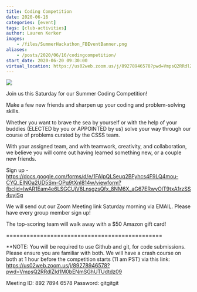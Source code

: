 ```yaml
---
title: Coding Competition
date: 2020-06-16
categories: [event]
tags: [club-activities]
author: Lauren Kerker
images:
    - /files/SummerHackathon_FBEventBanner.png
aliases:
    - /posts/2020/06/16/codingcompetition/
start_date: 2020-06-20 09:30:00
virtual_location: https://us02web.zoom.us/j/89278946578?pwd=VmpsQ2RRdlZId1M0bENmSGhUTUdtdz09
---
```

![](/files/SummerHackathon_FBEventBanner.png)

Join us this Saturday for our Summer Coding Competition!

Make a few new friends and sharpen up your coding and problem-solving skills.

Whether you want to brave the sea by yourself or with the help of your buddies (ELECTED by you or APPOINTED by us) solve your way through our course of problems curated by the CSSS team.

With your assigned team, and with teamwork, creativity, and collaboration, we believe you will come out having learned something new, or a couple new friends.

Sign up - https://docs.google.com/forms/d/e/1FAIpQLSeuq2BFyhcs4F9LQ4mou-CYQ_EINOa2UD5Sm-OPq9tXnl814w/viewform?fbclid=IwAR1Eam4e6LSGCUjV8LnsgzsQfx_8NM6X_aG67ERwyOlT9txA1rzSS4uyjSg

We will send out our Zoom Meeting link Saturday morning via EMAIL. Please have every group member sign up!

The top-scoring team will walk away with a $50 Amazon gift card!

==============================================

**NOTE: You will be required to use Github and git, for code submissions. Please ensure you are familiar with both. We will have a crash course on both at 1 hour before the competition starts (11 am PST) via this link: https://us02web.zoom.us/j/89278946578?pwd=VmpsQ2RRdlZId1M0bENmSGhUTUdtdz09

Meeting ID: 892 7894 6578
Password: gitgitgit
